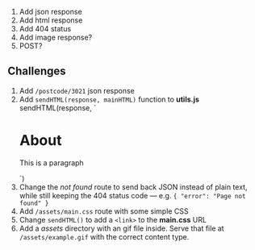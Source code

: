 1. Add json response
1. Add html response
1. Add 404 status
1. Add image response?
1. POST?


## Challenges

1. Add `/postcode/3021` json response
2. Add `sendHTML(response, mainHTML)` function to **utils.js**
    sendHTML(response, `
    <h1>About</h1>
    <p>This is a paragraph</p>
    `)
3. Change the *not found* route to send back JSON instead of plain text, while still keeping the 404 status code — e.g. `{ "error": "Page not found" }`
4. Add `/assets/main.css` route with some simple CSS
5. Change `sendHTML()` to add a `<link>` to the **main.css** URL
6. Add a *assets* directory with an gif file inside. Serve that file at `/assets/example.gif` with the correct content type.